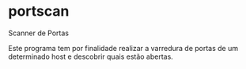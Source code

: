 # portscan
Scanner de Portas

Este programa tem por finalidade realizar a varredura de portas de um determinado host e descobrir quais estão abertas.
